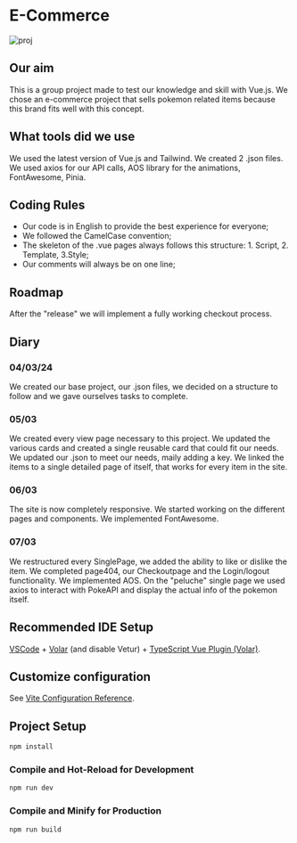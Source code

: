 # E-Commerce

![proj](https://github.com/lelecroc/E-Commerce/assets/149404185/a31d0de4-785a-45a2-838d-cd94745c610e)

## Our aim

This is a group project made to test our knowledge and skill with Vue.js. We chose an e-commerce project that sells pokemon related items because this brand fits well with this concept.

## What tools did we use

We used the latest version of Vue.js and Tailwind. We created 2 .json files. We used axios for our API calls, AOS library for the animations, FontAwesome, Pinia.

## Coding Rules

- Our code is in English to provide the best experience for everyone;
- We followed the CamelCase convention;
- The skeleton of the .vue pages always follows this structure: 1. Script, 2. Template, 3.Style;
- Our comments will always be on one line;

## Roadmap

After the "release" we will implement a fully working checkout process.

## Diary

### 04/03/24

We created our base project, our .json files, we decided on a structure to follow and we gave ourselves tasks to complete.

### 05/03

We created every view page necessary to this project. We updated the various cards and created a single reusable card that could fit our needs. We updated our .json to meet our needs, maily adding a key. We linked the items to a single detailed page of itself, that works for every item in the site.

### 06/03

The site is now completely responsive. We started working on the different pages and components. We implemented FontAwesome.

### 07/03

We restructured every SinglePage, we added the ability to like or dislike the item. We completed page404, our Checkoutpage and the Login/logout functionality. We implemented AOS. On the "peluche" single page we used axios to interact with PokeAPI and display the actual info of the pokemon itself.

## Recommended IDE Setup

[VSCode](https://code.visualstudio.com/) + [Volar](https://marketplace.visualstudio.com/items?itemName=Vue.volar) (and disable Vetur) + [TypeScript Vue Plugin (Volar)](https://marketplace.visualstudio.com/items?itemName=Vue.vscode-typescript-vue-plugin).

## Customize configuration

See [Vite Configuration Reference](https://vitejs.dev/config/).

## Project Setup

```sh
npm install
```

### Compile and Hot-Reload for Development

```sh
npm run dev
```

### Compile and Minify for Production

```sh
npm run build
```
